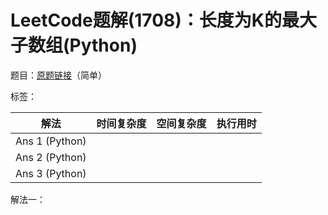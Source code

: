 # LeetCode题解(1708)：长度为K的最大子数组(Python)

题目：[原题链接](https://leetcode-cn.com/problems/largest-subarray-length-k/)（简单）

标签：

| 解法           | 时间复杂度 | 空间复杂度 | 执行用时 |
| -------------- | ---------- | ---------- | -------- |
| Ans 1 (Python) |            |            |          |
| Ans 2 (Python) |            |            |          |
| Ans 3 (Python) |            |            |          |

解法一：

